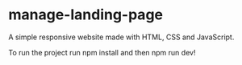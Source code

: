 # manage-landing-page

A simple responsive website made with HTML, CSS and JavaScript.

To run the project run npm install and then npm run dev!

